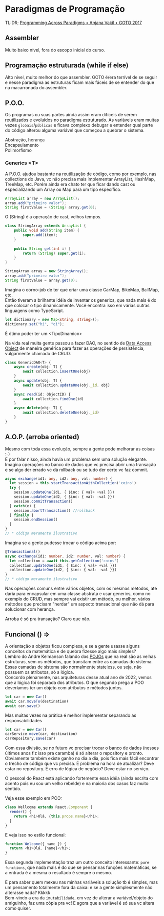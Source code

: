 # Paradigmas de Programação
TL:DR; [Programming Across Paradigms • Anjana Vakil • GOTO 2017](https://www.youtube.com/watch?v=Pg3UeB-5FdA)

## Assembler
Muito baixo nível, fora do escopo inicial do curso.

## Programação estruturada (while if else)
Alto nível, muito melhor do que assembler. GOTO é/era terrível de se seguir e nesse paradigma as estruturas ficam mais fáceis de se entender do que na macarronada do assembler.

## P.O.O.

Os programas ou suas partes ainda assim eram difíceis de serem reutilizados e evoluídos no paradigma estruturado. As variáveis eram muitas vezes `globais`/`públicas` e ficava complexo debugar e entender qual parte do código alterou alguma variável que começou a quebrar o sistema.

Abstração, herança  
Encapsulamento  
Polimorfismo  

### Generics &lt;T&gt;

A P.O.O. ajudou bastante na reutilização de código, como por exemplo, nas collections do Java, vc não precisa mais implementar ArrayList, HashMap, TreeMap, etc. Porém ainda era chato ter que ficar dando cast ou especializando um Array ou Map para um tipo específico.

```Java
ArrayList array = new ArrayList();
array.add("primeiro valor");
String firstValue = (String) array.get(0);
```
O (String) é a operação de cast, velhos tempos.

```Java
class StringArray extends ArrayList {
    public void add(String item) {
        super.add(item);
    }
    
    public String get(int i) {
        return (String) super.get(i);
    }
}
```

```Java
StringArray array = new StringArray();
array.add("primeiro valor");
String firstValue = array.get(0);
```

Imagina o corno-job de ter que criar uma classe CarMap, BikeMap, BallMap, etc.  
Então tiveram a brilhante idéia de inventar os generics, que nada mais é do que colocar o tipo dinamicamente. Você encontra isso em várias outras linguagens como TypeScript.

```ts
let dictionary = new Map<string, string>();
dictionary.set("hi", "oi");
```

É ótimo poder ter um &lt;TipoDinamico&gt;

Na vida real muita gente passou a fazer DAO, no sentido de [Data Access Object](https://en.wikipedia.org/wiki/Data_access_object) de maneira genérica para fazer as operações de persistência, vulgarmente chamado de CRUD.

```ts
class GenericDAO<T> {
    async create(obj: T) {
        await collection.insertOne(obj)
    }
    async update(obj: T) {
        await collection.updateOne(obj._id, obj)
    }
    async read(id: ObjectID) {
        await collection.findOne(id)
    }
    async delete(obj: T) {
        await collection.deleteOne(obj._id)
    }
}
```

## A.O.P. (arroba oriented)
Mesmo com toda essa evolução, sempre a gente pode melhorar as coisas :-)  
E por falar nisso, ainda havia um problema sem uma solução elegante.  Imagina operações no banco de dados que vc precisa abrir uma transação e se algo der errado vc dá rollback ou se tudo der certo vc faz commit.
```ts
async exchange(id1: any, id2: any, val: number) {
  let session = this.startTransactionWithCollection('coins')
  try {
    session.updateOne(id1, { $inc: { val+ +val }})
    session.updateOne(id2, { $inc: { val: -val }})
    session.commitTransaction()
  } catch(e) {
    session.abortTransaction() //rollback
  } finally {
    session.endSession()
  }
}
// * código meramente ilustrativo
```
Imagina se a gente pudesse trocar o código acima por:
```ts
@Transactional()
async exchange(id1: number, id2: number, val: number) {
  let collection = await this.getCollection('coins')
  collection.updateOne(id1, { $inc: { val+ +val }})
  collection.updateOne(id2, { $inc: { val: -val }})
}
// * código meramente ilustrativo
```

Nas operações comuns entre vários objetos, com os mesmos métodos, até daria para encapsular em uma classe abstrata e usar generics, como no exemplo do CRUD, mas sempre vai existir um método, ou melhor, vários métodos que precisam "herdar" um aspecto transacional que não dá para solucionar com herança.

Arroba é só pra transação? Claro que não.

## Funcional () =>

A orientação a objetos ficou complexa, e se a gente usasse alguns conceitos da matemática e de quebra fizesse algo mais simples?  
Lembro do Andre Kelmanson falando dos [POJOs](https://pt.wikipedia.org/wiki/Plain_Old_Java_Objects) que na real são as velhas estruturas, sem os métodos, que transitam entre as camadas do sistema. Essas camadas de sistema são normalmente stateless, ou seja, não possuem os atributos, só a lógica.  
Concordo plenamente, nas arquiteturas desse atual ano de 2022, vemos que a lógica foi separada dos atributos. O que segundo prega a POO deveríamos ter um objeto com atributos e métodos juntos.

```ts
let car = new Car()
await car.moveTo(destination)
await car.save()
```
Mas muitas vezes na prática é melhor implementar separando as responsabilidades

```ts
let car = new Car()
carService.move(car, destination)
carRepository.save(car)
```
Com essa divisão, se no futuro vc precisar trocar o banco de dados (nesses últimos anos fiz isso pra caramba) é só alterar o repository e pronto. Obviamente também existe ganho no dia a dia, pois fica mais fácil encontrar o trecho de código que vc precisa. É problema na hora de atualizar? Deve estar no repository. É erro de lógica de negócio? Deve estar no serviço.

O pessoal do React está aplicando fortemente essa idéia (ainda escrita com acento pois eu sou um velho rebelde) e na maioria dos casos faz muito sentido.

Veja esse exemplo em POO:

```js
class Wellcome extends React.Component {
  render() {
    return <h1>Olá, {this.props.name}</h1>;
  }
}
```
E veja isso no estilo funcional:
```js
function Welcome({ name }) {
  return <h1>Olá, {name}</h1>;
}
```
Essa segunda implementação traz um outro conceito interessante: `pure functions`, que nada mais é do que se pensar nas funções matemáticas, se a entrada é a mesma o resultado é sempre o mesmo.

E para saber quem mexeu nas minhas variáveis a solução tb é simples, mas um pensamento totalmente fora da caixa: e se a gente simplesmente não alterasse nada? Kkkkk  
Bem-vindo a era da `imutabilidade`, em vez de alterar a variável/objeto do amiguinho, faz uma cópia pra vc! E agora que a variável é só sua vc altera como quiser.


